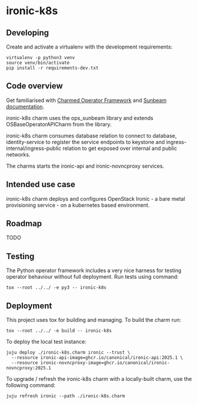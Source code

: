 # ironic-k8s

## Developing

Create and activate a virtualenv with the development requirements:

    virtualenv -p python3 venv
    source venv/bin/activate
    pip install -r requirements-dev.txt

## Code overview

Get familiarised with [Charmed Operator Framework](https://juju.is/docs/sdk)
and [Sunbeam documentation](sunbeam-docs).

ironic-k8s charm uses the ops\_sunbeam library and extends
OSBaseOperatorAPICharm from the library.

ironic-k8s charm consumes database relation to connect to database,
identity-service to register the service endpoints to keystone
and ingress-internal/ingress-public relation to get exposed over
internal and public networks.

The charms starts the ironic-api and ironic-novncproxy services.

## Intended use case

ironic-k8s charm deploys and configures OpenStack Ironic - a bare metal
provisioning service - on a kubernetes based environment.

## Roadmap

TODO

## Testing

The Python operator framework includes a very nice harness for testing
operator behaviour without full deployment. Run tests using command:

    tox --root ../../ -e py3 -- ironic-k8s

## Deployment

This project uses tox for building and managing. To build the charm
run:

    tox --root ../../ -e build -- ironic-k8s

To deploy the local test instance:

    juju deploy ./ironic-k8s.charm ironic --trust \
      --resource ironic-api-image=ghcr.io/canonical/ironic-api:2025.1 \
      --resource ironic-novncproxy-image=ghcr.io/canonical/ironic-novncproxy:2025.1

To upgrade / refresh the ironic-k8s charm with a locally-built charm, use the
following command:

    juju refresh ironic --path ./ironic-k8s.charm


<!-- LINKS -->

[sunbeam-docs]: https://opendev.org/openstack/sunbeam-charms/src/branch/main/README.md
